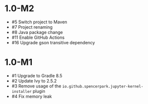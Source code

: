 # 1.0-M2

- #5 Switch project to Maven 
- #7 Project renaming
- #8 Java package change 
- #11 Enable GitHub Actions 
- #16 Upgrade gson transitive dependency 

# 1.0-M1

- #1 Upgrade to Gradle 8.5
- #2 Update Ivy to 2.5.2
- #3 Remove usage of the `io.github.spencerpark.jupyter-kernel-installer` plugin
- #4 Fix memory leak